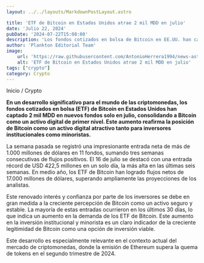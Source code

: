 ```yaml
---
layout: ../../layouts/MarkdownPostLayout.astro

title: 'ETF de Bitcoin en Estados Unidos atrae 2 mil MDD en julio'
date: 'Julio 22, 2024'
pubDate: '2024-07-22T15:08:00'
description: 'Los fondos cotizados en bolsa de Bitcoin en EE.UU. han captado 2 mil MDD en nuevos fondos, consolidando a Bitcoin como un activo digital de primer nivel. '
author: 'Plankton Editorial Team'
image:
    url: 'https://raw.githubusercontent.com/AntonioHerrera1994/news-astro/master/src/assets/crypto/crypto201.webp'
    alt: 'ETF de Bitcoin en Estados Unidos atrae 2 mil MDD en julio'
tags: ["crypto"]
category: Crypto
---
```



<span><a href="/" style="text-decoration:none;color:#0F1416">Inicio</a> / <a href="/crypto" style="text-decoration:none;color:#0F1416">Crypto</a></span>

<p style="font-weight: bold;">En un desarrollo significativo para el mundo de las criptomonedas, los fondos cotizados en bolsa (ETF) de Bitcoin en Estados Unidos han captado 2 mil MDD en nuevos fondos solo en julio, consolidando a Bitcoin como un activo digital de primer nivel. Este aumento reafirma la posición de Bitcoin como un activo digital atractivo tanto para inversores institucionales como minoristas.</p>

La semana pasada se registró una impresionante entrada neta de más de 1.000 millones de dólares en 11 fondos, sumando tres semanas consecutivas de flujos positivos. El 16 de julio se destacó con una entrada récord de USD 422,5 millones en un solo día, la más alta en las últimas seis semanas. En medio año, los ETF de Bitcoin han logrado flujos netos de 17.000 millones de dólares, superando ampliamente las proyecciones de los analistas.

Este renovado interés y confianza por parte de los inversores se debe en gran medida a la creciente percepción de Bitcoin como un activo seguro y estable. La mayoría de estas entradas ocurrieron en los últimos 30 días, lo que indica un aumento en la demanda de los ETF de Bitcoin. Este aumento en la inversión institucional y minorista es un claro indicador de la creciente legitimidad de Bitcoin como una opción de inversión viable.

Este desarrollo es especialmente relevante en el contexto actual del mercado de criptomonedas, donde la emisión de Ethereum supera la quema de tokens en el segundo trimestre de 2024.
